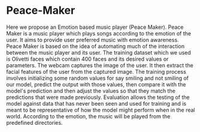 # Peace-Maker
Here we propose an Emotion based music player (Peace Maker). Peace Maker is a music player which plays songs according to the emotion of the user. It aims to provide user preferred music with emotion awareness. Peace Maker is based on the idea of automating much of the interaction between the music player and its user. The training dataset which we used is Olivetti faces which contain 400 faces and its desired values or parameters.  The webcam captures the image of the user. It then extract the facial features of the user from the captured image. The training process involves initializing some random values for say smiling and not smiling of our model, predict the output with those values, then compare it with the model's prediction and then adjust the values so that they match the predictions that were made previously.  Evaluation allows the testing of the model against data that has never been seen and used for training and is meant to be representative of how the model might perform when in the real world. According to the emotion, the music will be played from the predefined directories.
